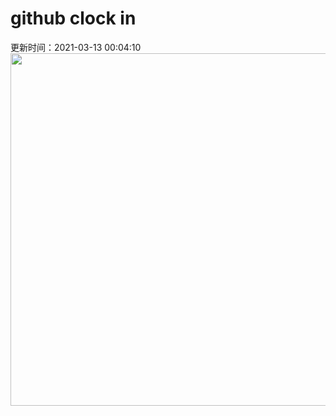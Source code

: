 # github clock in
更新时间：2021-03-13 00:04:10
 <img style="-webkit-user-select: none;margin: auto;cursor: zoom-in;" src="https://cn.bing.com/th?id=OHR.Rhododendron_ZH-CN8481644646_1920x1080.jpg&rf=LaDigue_1920x1080.jpg&pid=hp" width="1004" height="564"> 
